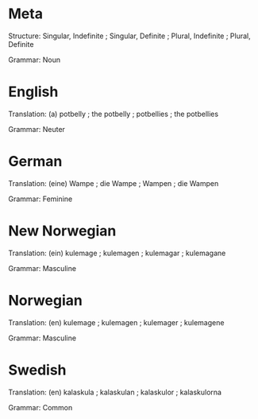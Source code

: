 Meta
====

Structure: Singular, Indefinite ; Singular, Definite ; Plural, Indefinite ; Plural, Definite

Grammar:   Noun



English
=======

Translation: (a) potbelly ; the potbelly ; potbellies ; the potbellies

Grammar:     Neuter



German
======

Translation: (eine) Wampe ; die Wampe ; Wampen ; die Wampen

Grammar:     Feminine



New Norwegian
=============

Translation: (ein) kulemage ; kulemagen ; kulemagar ; kulemagane

Grammar:     Masculine



Norwegian
=========

Translation: (en) kulemage ; kulemagen ; kulemager ; kulemagene

Grammar:     Masculine



Swedish
=======

Translation: (en) kalaskula ; kalaskulan ; kalaskulor ; kalaskulorna

Grammar:     Common
